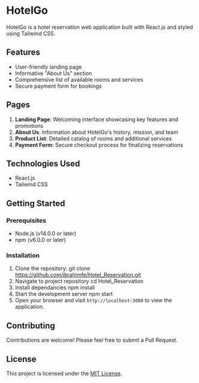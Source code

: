# HotelGo

HotelGo is a hotel reservation web application built with React.js and styled using Tailwind CSS.

## Features

- User-friendly landing page
- Informative "About Us" section
- Comprehensive list of available rooms and services
- Secure payment form for bookings

## Pages

1. **Landing Page**: Welcoming interface showcasing key features and promotions
2. **About Us**: Information about HotelGo's history, mission, and team
3. **Product List**: Detailed catalog of rooms and additional services
4. **Payment Form**: Secure checkout process for finalizing reservations

## Technologies Used

- React.js
- Tailwind CSS

## Getting Started

### Prerequisites

- Node.js (v14.0.0 or later)
- npm (v6.0.0 or later)

### Installation

1. Clone the repository:
    git clone https://github.com/ibrahimfe/Hotel_Reservation.git
2. Navigate to project repository
    cd Hotel_Reservation
3. Install dependancies
    npm install
4. Start the development server
    npm start
5. Open your browser and visit `http://localhost:3000` to view the application.

## Contributing

Contributions are welcome! Please feel free to submit a Pull Request.

## License

This project is licensed under the [MIT License](LICENSE).